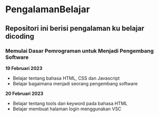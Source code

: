 # PengalamanBelajar
## Repositori ini berisi pengalaman ku belajar dicoding

### Memulai Dasar Pemrograman untuk Menjadi Pengembang Software
**19 Februari 2023**
- Belajar tentang bahasa HTML, CSS dan Javascript
- Belajar bagaimana menjadi seorang pengembang software

**20 Februari 2023**
- Belajar tentang tools dan keyword pada bahasa HTML 
- Belajar membuat halaman login menggunakan VSC
